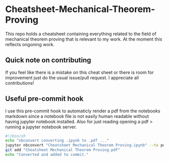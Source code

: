 # Cheatsheet-Mechanical-Theorem-Proving

This repo holds a cheatsheet containing everything related to the field of mechanical theorem proving that is relevant to my work.
At the moment this reflects ongoning work.

## Quick note on contributing

If you feel like there is a mistake on this cheat sheet or there is room for improvement just do the usual issue/pull request. I appreciate all contributions!

## Useful pre-commit hook

I use this pre-commit hook to automaticly render a pdf from the notebooks markdown since a notebook file is not easily human readable without having jupyter notebook installed.
Also for just reading opening a pdf > running a jupyter notebook server.

```bash
#!/bin/sh
echo "nbconvert converting .ipynb to .pdf ..."
jupyter nbconvert "Cheatsheet Mechanical Theorem Proving.ipynb" --to pdf
git add "Cheatsheet Mechanical Theorem Proving.pdf"
echo "Converted and added to commit."
```
